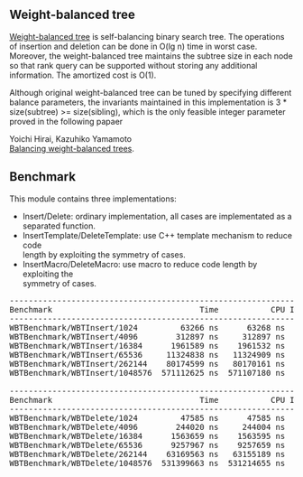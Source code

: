 ## Weight-balanced tree
[Weight-balanced tree](https://en.wikipedia.org/wiki/Weight-balanced_tree) is
self-balancing binary search tree. The operations of insertion and deletion
can be done in O(lg n) time in worst case. Moreover, the weight-balanced tree
maintains the subtree size in each node so that rank query can be supported
without storing any additional information. The amortized cost is O(1).

Although original weight-balanced tree can be tuned by specifying different
balance parameters, the invariants maintained in this implementation is
3 * size(subtree) >= size(sibling), which is the only feasible integer
parameter proved in the following papaer  

Yoichi Hirai, Kazuhiko Yamamoto  
[Balancing weight-balanced trees](https://doi.org/10.1017/S0956796811000104).

## Benchmark
This module contains three implementations:
* Insert/Delete: ordinary implementation, all cases are implementated as a  
separated function.
* InsertTemplate/DeleteTemplate: use C++ template mechanism to reduce code  
length by exploiting the symmetry of cases.
* InsertMacro/DeleteMacro: use macro to reduce code length by exploiting the  
symmetry of cases.

<pre>
----------------------------------------------------------------------
Benchmark                               Time           CPU Iterations
----------------------------------------------------------------------
WBTBenchmark/WBTInsert/1024         63266 ns      63268 ns      10903
WBTBenchmark/WBTInsert/4096        312897 ns     312897 ns       2250
WBTBenchmark/WBTInsert/16384      1961589 ns    1961532 ns        355
WBTBenchmark/WBTInsert/65536     11324838 ns   11324909 ns         61
WBTBenchmark/WBTInsert/262144    80174599 ns   80170161 ns         10
WBTBenchmark/WBTInsert/1048576  571112625 ns  571107180 ns          1

----------------------------------------------------------------------
Benchmark                               Time           CPU Iterations
----------------------------------------------------------------------
WBTBenchmark/WBTDelete/1024         47585 ns      47585 ns      14754
WBTBenchmark/WBTDelete/4096        244020 ns     244004 ns       2864
WBTBenchmark/WBTDelete/16384      1563659 ns    1563595 ns        448
WBTBenchmark/WBTDelete/65536      9257967 ns    9257659 ns         77
WBTBenchmark/WBTDelete/262144    63169563 ns   63155189 ns         12
WBTBenchmark/WBTDelete/1048576  531399663 ns  531214655 ns          2
</pre>

